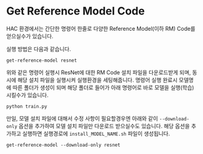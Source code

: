 # Get Reference Model Code

HAC 환경에서는 간단한 명령어 한줄로 다양한 Reference Model(이하 RM) Code를 얻으실수가 있습니다.

실행 방법은 다음과 같습니다.

```shell
get-reference-model resnet
```

위와 같은 명령어 실행시 ResNet에 대한 RM Code 설치 파일을 다운로드받게 되며, 동시에 해당 설치 파일을 실행시켜 실행환경을 세팅해줍니다. 명령어 실행 완료시 모델명에 따른 폴더가 생성이 되며 해당 폴더로 들어가 아래 명령어로 바로 모델을 실행(학습) 시킬수가 있습니다.

```shell
python train.py
```

만일, 모델 설치 파일에 대해서 수정 사항이 필요할경우엔 아래와 같이 `--download-only` 옵션을 추가하여 모델 설치 파일만 다운로드 받으실수도 있습니다. 해당 옵션을 추가하고 실행하면 실행경로에 `install_MODEL_NAME.sh` 파일이 생성됩니다.

```shell
get-reference-model --download-only resnet
```